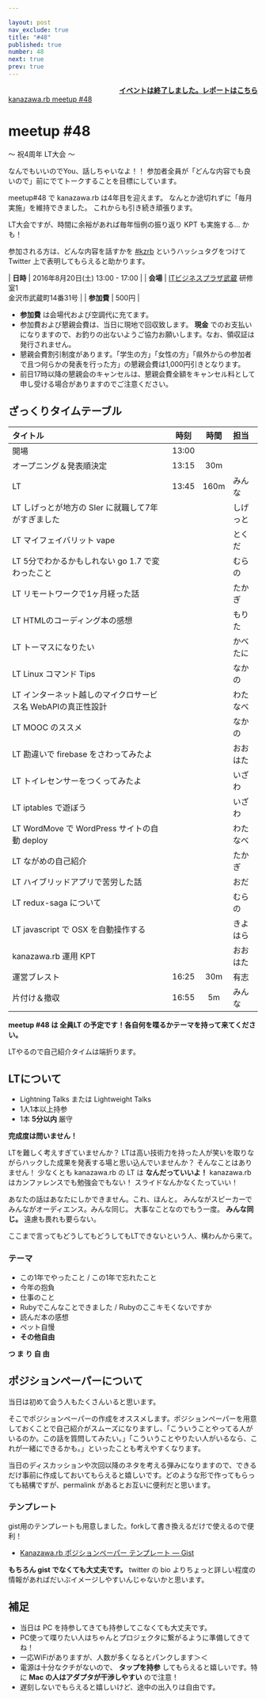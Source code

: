 ```yaml
---

layout: post
nav_exclude: true
title: "#48"
published: true
number: 48
next: true
prev: true
---
```


<div style="text-align: right;"><a href="/48/report"><strong>イベントは終了しました。レポートはこちら</strong></a></div>

<div class="doorkeeper-widget">
<a class="doorkeeper-registration-widget" href="https://kzrb.doorkeeper.jp/events/49419">kanazawa.rb meetup #48</a><script src="https://widgets.doorkeeper.jp/w/widget.js"></script>
</div>

# meetup #48

〜 祝4周年 LT大会 〜

なんでもいいのでYou、話しちゃいなよ！！
参加者全員が「どんな内容でも良いので」前にでてトークすることを目標にしています。

meetup#48 で kanazawa.rb は4年目を迎えます。
なんとか途切れずに「毎月実施」を維持できました。
これからも引き続き頑張ります。

LT大会ですが、時間に余裕があれば毎年恒例の振り返り KPT も実施する… かも！

参加される方は、どんな内容を話すかを
[#kzrb](http://twitter.com/search?q=%23kzrb) というハッシュタグをつけて
Twitter 上で表明してもらえると助かります。


| **日時**   | 2016年8月20日(土) 13:00 - 17:00 |
| **会場**   | [ITビジネスプラザ武蔵](http://www.bp-musashi.jp/) 研修室1<br>金沢市武蔵町14番31号 |
| **参加費** | 500円 |

* **参加費** は会場代および空調代に充てます。
* 参加費および懇親会費は、当日に現地で回収致します。 **現金** でのお支払いになりますので、お釣りの出ないようご協力お願いします。なお、領収証は発行されません。
* 懇親会費割引制度があります。「学生の方」「女性の方」「県外からの参加者で且つ何らかの発表を行った方」の懇親会費は1,000円引きとなります。
* 前日17時以降の懇親会のキャンセルは、懇親会費全額をキャンセル料として申し受ける場合がありますのでご注意ください。

## ざっくりタイムテーブル

| タイトル                          | 時刻  | 時間 | 担当                                                    |
|:----------------------------------|:-----:|:----:|:--------------------------------------------------------|
| 開場                              | 13:00 |      |                                                         |
| オープニング＆発表順決定          | 13:15 | 30m  |                                                         |
| LT                                | 13:45 | 160m | みんな                                                  |
| LT しげっとが地方の SIer に就職して7年がすぎました           | | | しげっと |
| LT マイフェイバリット vape                                   | | | とくだ   |
| LT 5分でわかるかもしれない go 1.7 で変わったこと             | | | むらの   |
| LT リモートワークで1ヶ月経った話                             | | | たかぎ   |
| LT HTMLのコーディング本の感想                                | | | もりた   |
| LT トーマスになりたい                                        | | | かべたに |
| LT Linux コマンド Tips                                       | | | なかの   |
| LT インターネット越しのマイクロサービス名 WebAPIの真正性設計 | | | わたなべ |
| LT MOOC のススメ                                             | | | なかの   |
| LT 勘違いで firebase をさわってみたよ                        | | | おおはた |
| LT トイレセンサーをつくってみたよ                            | | | いざわ   |
| LT iptables で遊ぼう                                         | | | いざわ   |
| LT WordMove で WordPress サイトの自動 deploy                 | | | わたなべ |
| LT ながめの自己紹介                                          | | | たかぎ   |
| LT ハイブリッドアプリで苦労した話                            | | | おだ     |
| LT redux-saga について                                       | | | むらの   |
| LT javascript で OSX を自動操作する                          | | | きよはら |
| kanazawa.rb 運用 KPT                                         | | | おおはた |
| 運営ブレスト                      | 16:25 | 30m  | 有志                                                    |
| 片付け＆撤収                      | 16:55 | 5m   | みんな                                                  |

**meetup #48 は 全員LT の予定です！各自何を喋るかテーマを持って来てください。**

LTやるので自己紹介タイムは端折ります。

## LTについて

* Lightning Talks または Lightweight Talks
* 1人1本以上持参
* 1本 **5分以内** 厳守

**完成度は問いません！**

LTを難しく考えすぎていませんか？
LTは高い技術力を持った人が笑いを取りながらハックした成果を発表する場と思い込んでいませんか？
そんなことはありません！
少なくとも kanazawa.rb の LT は **なんだっていいよ！**
kanazawa.rb はカンファレンスでも勉強会でもない！
スライドなんかなくたっていい！

あなたの話はあなたにしかできません。これ、ほんと。
みんながスピーカーでみんながオーディエンス。みんな同じ。
大事なことなのでもう一度。
**みんな同じ。** 遠慮も畏れも要らない。

ここまで言ってもどうしてもどうしてもLTできないという人、構わんから来て。

### テーマ

* この1年でやったこと / この1年で忘れたこと
* 今年の抱負
* 仕事のこと
* Rubyでこんなことできました / Rubyのここキモくないですか
* 読んだ本の感想
* ペット自慢
* **その他自由**

**つ ま り 自 由**

## ポジションペーパーについて

当日は初めて会う人もたくさんいると思います。

そこでポジションペーパーの作成をオススメします。ポジションペーパーを用意しておくことで自己紹介がスムーズになりますし、「こういうことやってる人がいるのか。この話を質問してみたい。」「こういうことやりたい人がいるなら、これが一緒にできるかも。」といったことも考えやすくなります。

当日のディスカッションや次回以降のネタを考える弾みになりますので、できるだけ事前に作成しておいてもらえると嬉しいです。どのような形で作ってもらっても結構ですが、permalink があるとお互いに便利だと思います。

### テンプレート

gist用のテンプレートも用意しました。forkして書き換えるだけで使えるので便利！

* [Kanazawa.rb ポジションペーパー テンプレート — Gist](https://gist.github.com/5a523ec3180002229a32)

**もちろん gist でなくても大丈夫です。** twitter の bio
よりちょっと詳しい程度の情報があればだいぶイメージしやすいんじゃないかと思います。

## 補足

* 当日は PC を持参してきても持参してこなくても大丈夫です。
* PC使って喋りたい人はちゃんとプロジェクタに繋がるように準備してきてね！
* 一応WiFiがありますが、人数が多くなるとパンクします＞＜
* 電源は十分なクチがないので、 **タップを持参** してもらえると嬉しいです。特に **Mac の人はアダプタが干渉しやすい** ので注意！
* 遅刻しないでもらえると嬉しいけど、途中の出入りは自由です。

